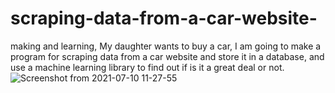 # scraping-data-from-a-car-website-
making and learning, My daughter wants to buy a car, I am going to make a program for scraping data from a car website and
store it in a database, and use a machine learning library to find out if is it a great deal or not.
![Screenshot from 2021-07-10 11-27-55](https://user-images.githubusercontent.com/58405807/125170052-affc4900-e172-11eb-9313-0d0d37337969.png)
